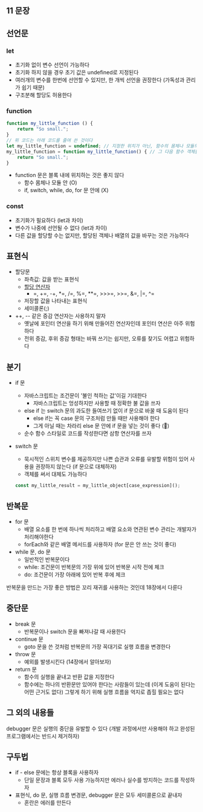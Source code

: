 ## 11 문장
## 선언문

### let

- 초기화 없이 변수 선언이 가능하다
- 초기화 하지 않을 경우 초기 값은 undefined로 지정된다
- 여러개의 변수를 한번에 선언할 수 있지만, 한 개씩 선언을 권장한다 (가독성과 관리가 쉽기 때문)
- 구조분해 할당도 허용한다

### function

```jsx
function my_little_function () {
	return "So small.";
}
// 위 코드는 아래 코드를 줄여 쓴 것이다
let my_little_function = undefined; // 지정한 위치가 아닌, 함수의 몸체나 모듈의 최상위로 옮겨진다
my_little_function = function my_little_function() { // 그 다음 함수 객체를 해당 변수로 할당한다
	return "So small.";
}
```

- function 문은 블록 내에 위치하는 것은 좋지 않다
    - 함수 몸체나 모듈 안 (O)
    - if, switch, while, do, for 문 안에 (X)

### const

- 초기화가 필요하다 (let과 차이)
- 변수가 나중에 선언될 수 없다 (let과 차이)
- 다른 값을 할당할 수는 없지만, 할당된 객체나 배열의 값을 바꾸는 것은 가능하다

## 표현식

- 할당문
    - 좌측값: 값을 받는 표현식
    - [할당 연산자](https://developer.mozilla.org/ko/docs/Web/JavaScript/Guide/Expressions_and_operators)
        - =, +=, -+, *=, /=, %=, **=, >>>=, >>=, &=, |=, ^=
    - 저장할 값을 나타내는 표현식
    - 세미콜론(;)
- ++, -- 같은 증감 연산자는 사용하지 말자
    - 옛날에 포인터 연산을 하기 위해 만들어진 연산자인데 포인터 연산은 아주 위험하다
    - 전위 증감, 후위 증감 형태는 바꿔 쓰기는 쉽지만, 오류를 찾기도 어렵고 위험하다

## 분기

- if 문
    - 자바스크립트는 조건문이 '불인 척하는 값'이길 기대한다
        - 자바스크립트는 엉성하지만 사용할 때 정확한 불 값을 쓰자
    - else if 는 switch 문의 과도한 들여쓰기 없이 if 문으로 바꿀 때 도움이 된다
        - else if는 꼭 case 문의 구조처럼 만들 때만 사용해야 한다
        - 그게 아닐 때는 차라리 else 문 안에 if 문을 넣는 것이 좋다 (🤔)
    - 순수 함수 스타일로 코드를 작성한다면 삼항 연산자를 쓰자
- switch 문
    - 묵시적인 스위치 변수를 제공하지만 나쁜 습관과 오류를 유발할 위험이 있어 사용을 권장하지 않는다 (if 문으로 대체하자)
    - 객체를 써서 대체도 가능하다

    ```jsx
    const my_little_result = my_little_object[case_expression]();
    ```


## 반복문

- for 문
    - 배열 요소를 한 번에 하나씩 처리하고 배열 요소와 연관된 변수 관리는 개발자가 처리해야한다
    - forEach와 같은 배열 메서드를 사용하자 (for 문은 안 쓰는 것이 좋다)
- while 문, do 문
    - 일반적인 반복문이다
    - while: 조건문이 반복문의 가장 위에 있어 반복문 시작 전에 체크
    - do: 조건문이 가장 아래에 있어 반복 후에 체크

반복문을 만드는 가장 좋은 방법은 꼬리 재귀를 사용하는 것인데 18장에서 다룬다

## 중단문

- break 문
    - 반복문이나 switch 문을 빠져나갈 때 사용한다
- continue 문
    - goto 문을 쓴 것처럼 반복문의 가장 꼭대기로 실행 흐름을 변경한다
- throw 문
    - 예외를 발생시킨다 (14장에서 알아보자)
- return 문
    - 함수의 실행을 끝내고 반환 값을 지정한다
    - 함수에는 하나의 반환문만 있어야 한다는 사람들이 있는데 (이게 도움이 된다는 어떤 근거도 없다) 그렇게 하기 위해 실행 흐름을 억지로 좁힐 필요는 없다

## 그 외의 내용들

debugger 문은 실행의 중단을 유발할 수 있다 (개발 과정에서만 사용해야 하고 완성된 프로그램에서는 반드시 제거하자)

## 구두법

- if - else 문에는 항상 블록을 사용하자
    - 단일 문장과 블록 모두 사용 가능하지만 에러나 실수를 방지하는 코드를 작성하자
- 표현식, do 문, 실행 흐름 변경문, debugger 문은 모두 세미콜론으로 끝내자
    - 혼란은 에러를 만든다